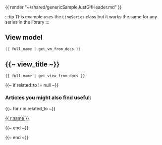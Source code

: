 {{ render "~/shared/genericSampleJustGifHeader.md" }}

:::tip
This example uses the `LineSeries` class but it works the same for any series in the library
:::

## View model

```csharp
{{ full_name | get_vm_from_docs }}
```

## {{~ view_title ~}}

```
{{ full_name | get_view_from_docs }}
```

{{~ if related_to != null ~}}

### Articles you might also find useful:

{{~ for r in related_to ~}}

<div>
<a href="{{ compile this r.url }}">
{{ r.name }}
</a>
</div>

{{~ end ~}}

{{~ end ~}}